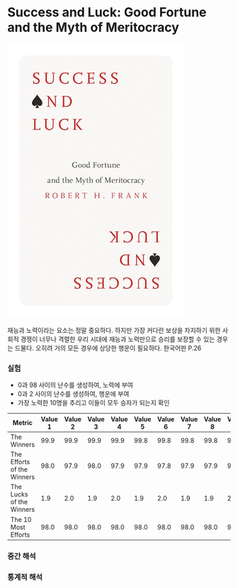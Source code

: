 # Success and Luck: Good Fortune and the Myth of Meritocracy


![Cover](./assets/cover.jpg)


재능과 노력이라는 요소는 정말 중요하다. 하지만 가장 커다란 보상을 차지하기 위한 사회적 경쟁이 너무나 격렬한 우리 시대에 재능과 노력만으로 승리를 보장할 수 있는 경우는 드물다. 오히려 거의 모든 경우에 상당한 행운이 필요하다.
한국어판 P.26

### 실험
* 0과 98 사이의 난수를 생성하여, 노력에 부여
* 0과 2 사이의 난수를 생성하여, 행운에 부여
* 가장 노력한 10명을 추리고 이들이 모두 승자가 되는지 확인

| Metric                        | Value 1 | Value 2 | Value 3 | Value 4 | Value 5 | Value 6 | Value 7 | Value 8 | Value 9 | Value 10 |
|-------------------------------|---------|---------|---------|---------|---------|---------|---------|---------|---------|----------|
| The Winners                   | 99.9    | 99.9    | 99.9    | 99.9    | 99.8    | 99.8    | 99.8    | 99.8    | 99.9    | 99.9     |
| The Efforts of the Winners    | 98.0    | 97.9    | 98.0    | 97.9    | 97.9    | 97.8    | 97.9    | 97.9    | 97.9    | 98.0     |
| The Lucks of the Winners      | 1.9     | 2.0     | 1.9     | 2.0     | 1.9     | 2.0     | 1.9     | 1.9     | 2.0     | 1.9      |
| The 10 Most Efforts           | 98.0    | 98.0    | 98.0    | 98.0    | 98.0    | 98.0    | 98.0    | 98.0    | 98.0    | 98.0     |


### 중간 해석



### 통계적 해석
